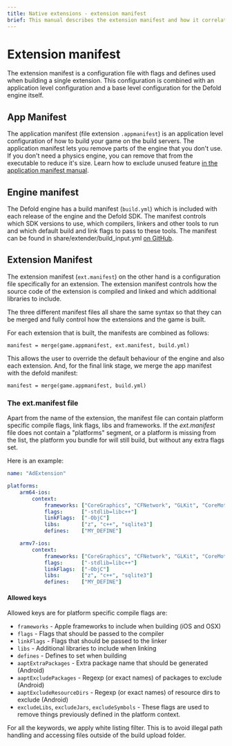 ```yaml
---
title: Native extensions - extension manifest
brief: This manual describes the extension manifest and how it correlates to the application manifest.
---
```


# Extension manifest

The extension manifest is a configuration file with flags and defines used when building a single extension. This configuration is combined with an application level configuration and a base level configuration for the Defold engine itself.

## App Manifest

The application manifest (file extension `.appmanifest`) is an application level configuration of how to build your game on the build servers. The application manifest lets you remove parts of the engine that you don't use. If you don't need a physics engine, you can remove that from the executable to reduce it's size. Learn how to exclude unused feature [in the application manifest manual](/manuals/app-manifest).

## Engine manifest

The Defold engine has a build manifest (`build.yml`) which is included with each release of the engine and the Defold SDK. The manifest controls which SDK versions to use, which compilers, linkers and other tools to run and which default build and link flags to pass to these tools. The manifest can be found in share/extender/build_input.yml [on GitHub](https://github.com/defold/defold/blob/dev/share/extender/build_input.yml).

## Extension Manifest

The extension manifest (`ext.manifest`) on the other hand is a configuration file specifically for an extension. The extension manifest controls how the source code of the extension is compiled and linked and which additional libraries to include. 

The three different manifest files all share the same syntax so that they can be merged and fully control how the extensions and the game is built.

For each extension that is built, the manifests are combined as follows:

	manifest = merge(game.appmanifest, ext.manifest, build.yml)

This allows the user to override the default behaviour of the engine and also each extension. And, for the final link stage, we merge the app manifest with the defold manifest:

	manifest = merge(game.appmanifest, build.yml)


### The ext.manifest file

Apart from the name of the extension, the manifest file can contain platform specific compile flags, link flags, libs and frameworks. If the *ext.manifest* file does not contain a "platforms" segment, or a platform is missing from the list, the platform you bundle for will still build, but without any extra flags set.

Here is an example:

```yaml
name: "AdExtension"

platforms:
    arm64-ios:
        context:
            frameworks: ["CoreGraphics", "CFNetwork", "GLKit", "CoreMotion", "MessageUI", "MediaPlayer", "StoreKit", "MobileCoreServices", "AdSupport", "AudioToolbox", "AVFoundation", "CoreGraphics", "CoreMedia", "CoreMotion", "CoreTelephony", "CoreVideo", "Foundation", "GLKit", "JavaScriptCore", "MediaPlayer", "MessageUI", "MobileCoreServices", "OpenGLES", "SafariServices", "StoreKit", "SystemConfiguration", "UIKit", "WebKit"]
            flags:      ["-stdlib=libc++"]
            linkFlags:  ["-ObjC"]
            libs:       ["z", "c++", "sqlite3"]
            defines:    ["MY_DEFINE"]

    armv7-ios:
        context:
            frameworks: ["CoreGraphics", "CFNetwork", "GLKit", "CoreMotion", "MessageUI", "MediaPlayer", "StoreKit", "MobileCoreServices", "AdSupport", "AudioToolbox", "AVFoundation", "CoreGraphics", "CoreMedia", "CoreMotion", "CoreTelephony", "CoreVideo", "Foundation", "GLKit", "JavaScriptCore", "MediaPlayer", "MessageUI", "MobileCoreServices", "OpenGLES", "SafariServices", "StoreKit", "SystemConfiguration", "UIKit", "WebKit"]
            flags:      ["-stdlib=libc++"]
            linkFlags:  ["-ObjC"]
            libs:       ["z", "c++", "sqlite3"]
            defines:    ["MY_DEFINE"]
```

#### Allowed keys

Allowed keys are for platform specific compile flags are:

* `frameworks` - Apple frameworks to include when building (iOS and OSX)
* `flags` - Flags that should be passed to the compiler
* `linkFlags` - Flags that should be passed to the linker
* `libs` - Additional libraries to include when linking
* `defines` - Defines to set when building
* `aaptExtraPackages` - Extra package name that should be generated (Android)
* `aaptExcludePackages` - Regexp (or exact names) of packages to exclude (Android)
* `aaptExcludeResourceDirs` - Regexp (or exact names) of resource dirs to exclude (Android)
* `excludeLibs`, `excludeJars`, `excludeSymbols` - These flags are used to remove things previously defined in the platform context.

For all the keywords, we apply white listing filter. This is to avoid illegal path handling and accessing files outside of the build upload folder.
